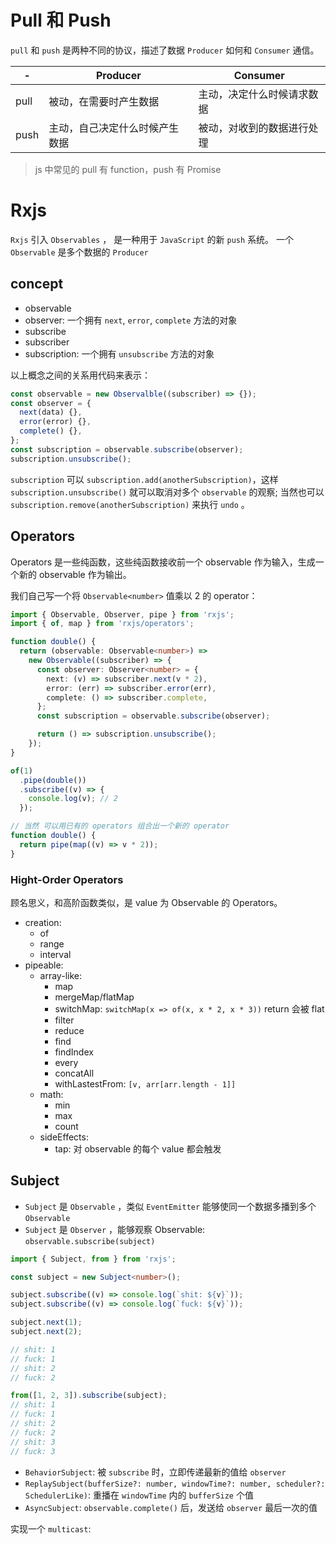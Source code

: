 # Pull 和 Push

`pull` 和 `push` 是两种不同的协议，描述了数据 `Producer` 如何和 `Consumer` 通信。

| -    | Producer                       | Consumer                   |
| ---- | ------------------------------ | -------------------------- |
| pull | 被动，在需要时产生数据         | 主动，决定什么时候请求数据 |
| push | 主动，自己决定什么时候产生数据 | 被动，对收到的数据进行处理 |

> js 中常见的 pull 有 function，push 有 Promise

# Rxjs

`Rxjs` 引入 `Observables` ， 是一种用于 `JavaScript` 的新 `push` 系统。 一个 `Observable` 是多个数据的 `Producer`

## concept

- observable
- observer: 一个拥有 `next`, `error`, `complete` 方法的对象
- subscribe
- subscriber
- subscription: 一个拥有 `unsubscribe` 方法的对象

以上概念之间的关系用代码来表示：

```js
const observable = new Observalble((subscriber) => {});
const observer = {
  next(data) {},
  error(error) {},
  complete() {},
};
const subscription = observable.subscribe(observer);
subscription.unsubscribe();
```

`subscription` 可以 `subscription.add(anotherSubscription)`，这样 `subscription.unsubscribe()` 就可以取消对多个 `observable` 的观察; 当然也可以 `subscription.remove(anotherSubscription)` 来执行 `undo` 。

## Operators

Operators 是一些纯函数，这些纯函数接收前一个 observable 作为输入，生成一个新的 observable 作为输出。

我们自己写一个将 `Observable<number>` 值乘以 2 的 operator：

```ts
import { Observable, Observer, pipe } from 'rxjs';
import { of, map } from 'rxjs/operators';

function double() {
  return (observable: Observable<number>) =>
    new Observable((subscriber) => {
      const observer: Observer<number> = {
        next: (v) => subscriber.next(v * 2),
        error: (err) => subscriber.error(err),
        complete: () => subscriber.complete,
      };
      const subscription = observable.subscribe(observer);

      return () => subscription.unsubscribe();
    });
}

of(1)
  .pipe(double())
  .subscribe((v) => {
    console.log(v); // 2
  });

// 当然 可以用已有的 operators 组合出一个新的 operator
function double() {
  return pipe(map((v) => v * 2));
}
```

### Hight-Order Operators

顾名思义，和高阶函数类似，是 value 为 Observable 的 Operators。

- creation:
  - of
  - range
  - interval
- pipeable:
  - array-like:
    - map
    - mergeMap/flatMap
    - switchMap: `switchMap(x => of(x, x * 2, x * 3))` return 会被 flat
    - filter
    - reduce
    - find
    - findIndex
    - every
    - concatAll
    - withLastestFrom: `[v, arr[arr.length - 1]]`
  - math:
    - min
    - max
    - count
  - sideEffects:
    - tap: 对 observable 的每个 value 都会触发

## Subject

- `Subject` 是 `Observable` ，类似 `EventEmitter` 能够使同一个数据多播到多个 `Observable`
- `Subject` 是 `Observer` ，能够观察 Observable: `observable.subscribe(subject)`

```ts
import { Subject, from } from 'rxjs';

const subject = new Subject<number>();

subject.subscribe((v) => console.log(`shit: ${v}`));
subject.subscribe((v) => console.log(`fuck: ${v}`));

subject.next(1);
subject.next(2);

// shit: 1
// fuck: 1
// shit: 2
// fuck: 2

from([1, 2, 3]).subscribe(subject);
// shit: 1
// fuck: 1
// shit: 2
// fuck: 2
// shit: 3
// fuck: 3
```

- `BehaviorSubject`: 被 `subscribe` 时，立即传递最新的值给 `observer`
- `ReplaySubject(bufferSize?: number, windowTime?: number, scheduler?: SchedulerLike)`: 重播在 `windowTime` 内的 `bufferSize` 个值
- `AsyncSubject`: `observable.complete()` 后，发送给 `observer` 最后一次的值

实现一个 `multicast`:

```ts

```
